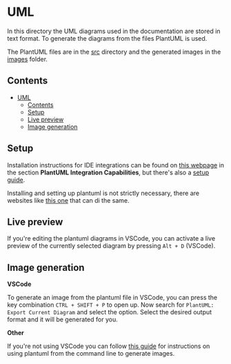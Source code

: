 # UML

In this directory the UML diagrams used in the documentation are stored in text format. To generate the diagrams from the files PlantUML is used.

The PlantUML files are in the [src](./src/) directory and the generated images in the [images](./images/) folder.

## Contents

- [UML](#uml)
  - [Contents](#contents)
  - [Setup](#setup)
  - [Live preview](#live-preview)
  - [Image generation](#image-generation)


## Setup

Installation instructions for IDE integrations can be found on [this webpage](https://plantuml.com/de-dark/starting) in the section **PlantUML Integration Capabilities**, but there's also a [setup guide](https://gist.github.com/GAM3RG33K/cc59290e8fe68d61c7ab2540f8471fd3).

Installing and setting up plantuml is not strictly necessary, there are websites like [this one](https://www.planttext.com/) that can di the same.

## Live preview

If you're editing the plantuml diagrams in VSCode, you can activate a live preview of the currently selected diagram by pressing `Alt + D` (VSCode).

## Image generation

**VSCode**

To generate an image from the plantuml file in VSCode, you can press the key combination `CTRL + SHIFT + P` to open up. Now search for `PlantUML: Export Current Diagram` and select the option. Select the desired output format and it will be generated for you.

**Other**

If you're not using VSCode you can follow [this guide](https://gist.github.com/GAM3RG33K/cc59290e8fe68d61c7ab2540f8471fd3) for instructions on using plantuml from the command line to generate images.
